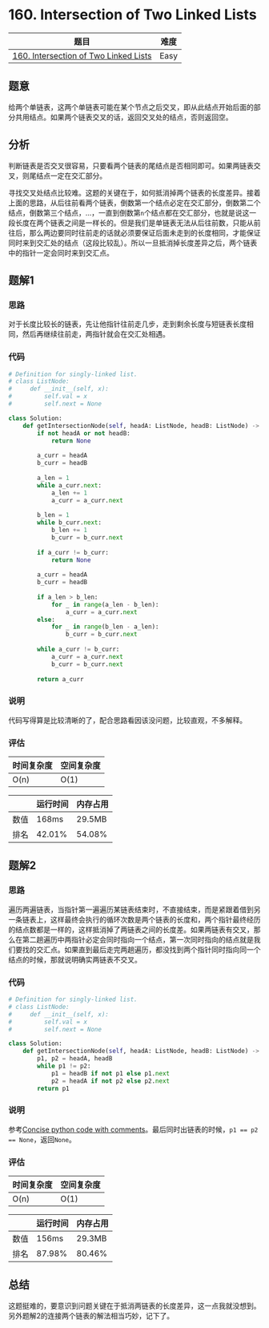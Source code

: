 # 160. Intersection of Two Linked Lists

| 题目 | 难度 |
| ---- | ---- |
| [160. Intersection of Two Linked Lists](https://leetcode.com/problems/intersection-of-two-linked-lists/) | Easy |

## 题意

给两个单链表，这两个单链表可能在某个节点之后交叉，即从此结点开始后面的部分共用结点。如果两个链表交叉的话，返回交叉处的结点，否则返回空。

## 分析

判断链表是否交叉很容易，只要看两个链表的尾结点是否相同即可。如果两链表交叉，则尾结点一定在交汇部分。

寻找交叉处结点比较难。这题的关键在于，如何抵消掉两个链表的长度差异。接着上面的思路，从后往前看两个链表，倒数第一个结点必定在交汇部分，倒数第二个结点，倒数第三个结点，...，一直到倒数第`n`个结点都在交汇部分，也就是说这一段长度在两个链表之间是一样长的。但是我们是单链表无法从后往前数，只能从前往后，那么两边要同时往前走的话就必须要保证后面未走到的长度相同，才能保证同时来到交汇处的结点（这段比较乱）。所以一旦抵消掉长度差异之后，两个链表中的指针一定会同时来到交汇点。

## 题解1

### 思路

对于长度比较长的链表，先让他指针往前走几步，走到剩余长度与短链表长度相同，然后再继续往前走，两指针就会在交汇处相遇。

### 代码

```python
# Definition for singly-linked list.
# class ListNode:
#     def __init__(self, x):
#         self.val = x
#         self.next = None

class Solution:
    def getIntersectionNode(self, headA: ListNode, headB: ListNode) -> ListNode:
        if not headA or not headB:
            return None
        
        a_curr = headA
        b_curr = headB
        
        a_len = 1
        while a_curr.next:
            a_len += 1
            a_curr = a_curr.next
        
        b_len = 1
        while b_curr.next:
            b_len += 1
            b_curr = b_curr.next
        
        if a_curr != b_curr:
            return None
        
        a_curr = headA
        b_curr = headB
        
        if a_len > b_len:
            for _ in range(a_len - b_len):
                a_curr = a_curr.next
        else:
            for _ in range(b_len - a_len):
                b_curr = b_curr.next
        
        while a_curr != b_curr:
            a_curr = a_curr.next
            b_curr = b_curr.next
        
        return a_curr
```

### 说明

代码写得算是比较清晰的了，配合思路看因该没问题，比较直观，不多解释。

### 评估

| 时间复杂度 | 空间复杂度 |
| ---- | ---- |
| O(n) | O(1) |

| | 运行时间 | 内存占用 |
| ---- | ---- | ---- |
| 数值 | 168ms | 29.5MB |
| 排名 | 42.01% | 54.08% |

## 题解2

### 思路

遍历两遍链表，当指针第一遍遍历某链表结束时，不直接结束，而是紧跟着借到另一条链表上，这样最终会执行的循环次数是两个链表的长度和，两个指针最终经历的结点数都是一样的，这样抵消掉了两链表之间的长度差。如果两链表有交叉，那么在第二趟遍历中两指针必定会同时指向一个结点，第一次同时指向的结点就是我们要找的交汇点。如果直到最后走完两趟遍历，都没找到两个指针同时指向同一个结点的时候，那就说明确实两链表不交叉。

### 代码

```python
# Definition for singly-linked list.
# class ListNode:
#     def __init__(self, x):
#         self.val = x
#         self.next = None

class Solution:
    def getIntersectionNode(self, headA: ListNode, headB: ListNode) -> ListNode:
        p1, p2 = headA, headB
        while p1 != p2:
            p1 = headB if not p1 else p1.next
            p2 = headA if not p2 else p2.next
        return p1
```

### 说明

参考[Concise python code with comments](https://leetcode.com/problems/intersection-of-two-linked-lists/discuss/49798/Concise-python-code-with-comments)。最后同时出链表的时候，`p1 == p2 == None`，返回`None`。

### 评估

| 时间复杂度 | 空间复杂度 |
| ---- | ---- |
| O(n) | O(1) |

| | 运行时间 | 内存占用 |
| ---- | ---- | ---- |
| 数值 | 156ms | 29.3MB |
| 排名 | 87.98% | 80.46% |

## 总结

这题挺难的，要意识到问题关键在于抵消两链表的长度差异，这一点我就没想到。另外题解2的连接两个链表的解法相当巧妙，记下了。
